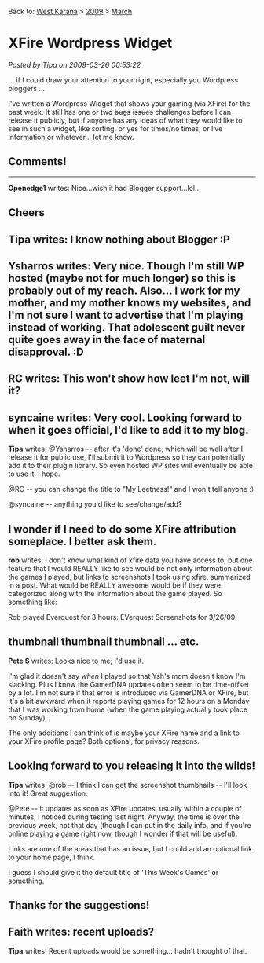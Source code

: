 Back to: [West Karana](/posts/westkarana.md) > [2009](/posts/2009/westkarana.md) > [March](./westkarana.md)
# XFire Wordpress Widget

*Posted by Tipa on 2009-03-26 00:53:22*

... if I could draw your attention to your right, especially you Wordpress bloggers ...

I've written a Wordpress Widget that shows your gaming (via XFire) for the past week. It still has one or two ~~bugs~~ ~~issues~~ challenges before I can release it publicly, but if anyone has any ideas of what they would like to see in such a widget, like sorting, or yes for times/no times, or live information or whatever... let me know.

## Comments!
---
**Openedge1** writes: Nice...wish it had Blogger support...lol..

Cheers
---
**Tipa** writes: I know nothing about Blogger :P
---
**Ysharros** writes: Very nice. Though I'm still WP hosted (maybe not for much longer) so this is probably out of my reach. Also... I work for my mother, and my mother knows my websites, and I'm not sure I want to advertise that I'm playing instead of working. That adolescent guilt never quite goes away in the face of maternal disapproval. :D
---
**RC** writes: This won't show how leet I'm not, will it?
---
**syncaine** writes: Very cool. Looking forward to when it goes official, I'd like to add it to my blog.
---
**Tipa** writes: @Ysharros -- after it's 'done' done, which will be well after I release it for public use, I'll submit it to Wordpress so they can potentially add it to their plugin library. So even hosted WP sites will eventually be able to use it. I hope.

@RC -- you can change the title to "My Leetness!" and I won't tell anyone :)

@syncaine -- anything you'd like to see/change/add?

I wonder if I need to do some XFire attribution someplace. I better ask them.
---
**rob** writes: I don't know what kind of xfire data you have access to, but one feature that I would REALLY like to see would be not only information about the games I played, but links to screenshots I took using xfire, summarized in a post. What would be REALLY awesome would be if they were categorized along with the information about the game played. So something like:

Rob played Everquest for 3 hours:
EVerquest Screenshots for 3/26/09:

thumbnail thumbnail thumbnail ... etc.
---
**Pete S** writes: Looks nice to me; I'd use it. 

I'm glad it doesn't say *when* I played so that Ysh's mom doesn't know I'm slacking. Plus I know the GamerDNA updates often seem to be time-offset by a lot. I'm not sure if that error is introduced via GamerDNA or XFire, but it's a bit awkward when it reports playing games for 12 hours on a Monday that I was working from home (when the game playing actually took place on Sunday). 

The only additions I can think of is maybe your XFire name and a link to your XFire profile page? Both optional, for privacy reasons.

Looking forward to you releasing it into the wilds!
---
**Tipa** writes: @rob -- I think I can get the screenshot thumbnails -- I'll look into it! Great suggestion.

@Pete -- it updates as soon as XFire updates, usually within a couple of minutes, I noticed during testing last night. Anyway, the time is over the previous week, not that day (though I can put in the daily info, and if you're online playing a game right now, though I wonder if that will be useful).

Links are one of the areas that has an issue, but I could add an optional link to your home page, I think.

I guess I should give it the default title of 'This Week's Games' or something.

Thanks for the suggestions!
---
**Faith** writes: recent uploads?
---
**Tipa** writes: Recent uploads would be something... hadn't thought of that.
